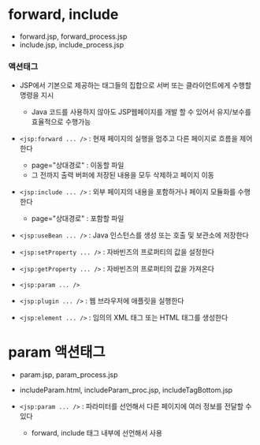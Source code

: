 # forward, include
- forward.jsp, forward_process.jsp
- include.jsp, include_process.jsp
### 액션태그
- JSP에서 기본으로 제공하는 태그들의 집합으로 서버 또는 클라이언트에게 수행할 명령을 지시
	- Java 코드를 사용하지 않아도 JSP웹페이지를 개발 할 수 있어서 유지/보수를 효율적으로 수행가능

- ```<jsp:forward ... />``` : 현재 페이지의 실행을 멈추고 다른 페이지로 흐름을 제어한다
	- page="상대경로" : 이동할 파일
	- 그 전까지 출력 버퍼에 저장된 내용을 모두 삭제하고 페이지 이동
- ```<jsp:include ... />``` : 외부 페이지의 내용을 포함하거나 페이지 모듈화를 수행한다
	- page="상대경로" : 포함할 파일
- ```<jsp:useBean ... />``` : Java 인스턴스를 생성 또는 호출 및 보관소에 저장한다
- ```<jsp:setProperty ... />``` : 자바빈즈의 프로퍼티의 값을 설정한다
- ```<jsp:getProperty ... />``` : 자바빈즈의 프로퍼티의 값을 가져온다 
- ```<jsp:param ... />```  
- ```<jsp:plugin ... />``` : 웹 브라우저에 애플릿을 실행한다
- ```<jsp:element ... />```  : 임의의 XML 태그 또는 HTML 태그를 생성한다


# param 액션태그
- param.jsp, param_process.jsp
- includeParam.html, includeParam_proc.jsp, includeTagBottom.jsp

- ```<jsp:param ... />``` : 파라미터를 선언해서 다른 페이지에 여러 정보를 전달할 수 있다
	- forward, include 태그 내부에 선언해서 사용
